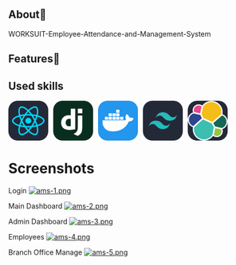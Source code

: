 ## About📝

WORKSUIT-Employee-Attendance-and-Management-System

## Features📱


## Used skills

<div style="display: flex; gap: 10px; justify-content: start;">
  <img src="https://raw.githubusercontent.com/tandpfun/skill-icons/main/icons/React-Dark.svg" width="80px" alt="React" />
  <img src="https://raw.githubusercontent.com/tandpfun/skill-icons/main/icons/Django.svg" width="80px" alt="Django" />
  <img src="https://raw.githubusercontent.com/tandpfun/skill-icons/main/icons/Docker.svg" width="80px" alt="Docker" />
  <img src="https://raw.githubusercontent.com/tandpfun/skill-icons/main/icons/TailwindCSS-Dark.svg" width="80px" alt="Tailwind" />
  <img src="https://raw.githubusercontent.com/tandpfun/skill-icons/main/icons/Elasticsearch-Dark.svg" width="80px" alt="ElasticSearch" />
</div>

# Screenshots
Login
[![ams-1.png](https://i.postimg.cc/wvhxmb8K/ams-1.png)](https://postimg.cc/qhvdfwvQ)

Main Dashboard
[![ams-2.png](https://i.postimg.cc/qMmJy3Y7/ams-2.png)](https://postimg.cc/3dvQHd3M)

Admin Dashboard
[![ams-3.png](https://i.postimg.cc/RZNMR05L/ams-3.png)](https://postimg.cc/pmMbVRdm)

Employees
[![ams-4.png](https://i.postimg.cc/pL4P1tPb/ams-4.png)](https://postimg.cc/K17XRwKJ)

Branch Office Manage
[![ams-5.png](https://i.postimg.cc/FRQNNgfT/ams-5.png)](https://postimg.cc/KKQd5TDT)